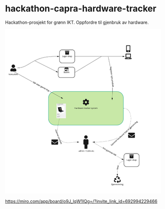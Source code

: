 # hackathon-capra-hardware-tracker
Hackathon-prosjekt for grønn IKT. Oppfordre til gjenbruk av hardware.

![oversikt](oversikt.jpg)

https://miro.com/app/board/o9J_lqW1IQg=/?invite_link_id=692994229466
